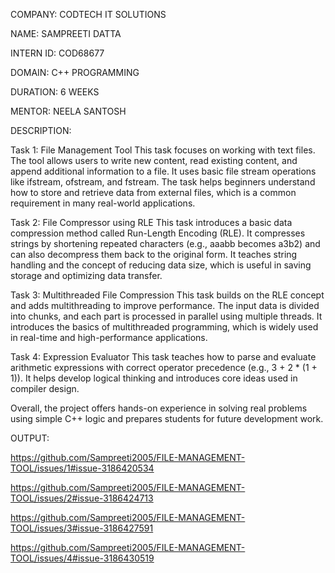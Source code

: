 COMPANY: CODTECH IT SOLUTIONS

NAME: SAMPREETI DATTA

INTERN ID: COD68677

DOMAIN: C++ PROGRAMMING

DURATION: 6 WEEKS

MENTOR: NEELA SANTOSH


DESCRIPTION:

Task 1: File Management Tool
This task focuses on working with text files. The tool allows users to write new content, read existing content, and append additional information to a file. It uses basic file stream operations like ifstream, ofstream, and fstream. The task helps beginners understand how to store and retrieve data from external files, which is a common requirement in many real-world applications.

Task 2: File Compressor using RLE
This task introduces a basic data compression method called Run-Length Encoding (RLE). It compresses strings by shortening repeated characters (e.g., aaabb becomes a3b2) and can also decompress them back to the original form. It teaches string handling and the concept of reducing data size, which is useful in saving storage and optimizing data transfer.

Task 3: Multithreaded File Compression
This task builds on the RLE concept and adds multithreading to improve performance. The input data is divided into chunks, and each part is processed in parallel using multiple threads. It introduces the basics of multithreaded programming, which is widely used in real-time and high-performance applications.

Task 4: Expression Evaluator
This task teaches how to parse and evaluate arithmetic expressions with correct operator precedence (e.g., 3 + 2 * (1 + 1)). It helps develop logical thinking and introduces core ideas used in compiler design.

Overall, the project offers hands-on experience in solving real problems using simple C++ logic and prepares students for future development work.


OUTPUT:

https://github.com/Sampreeti2005/FILE-MANAGEMENT-TOOL/issues/1#issue-3186420534

https://github.com/Sampreeti2005/FILE-MANAGEMENT-TOOL/issues/2#issue-3186424713

https://github.com/Sampreeti2005/FILE-MANAGEMENT-TOOL/issues/3#issue-3186427591

https://github.com/Sampreeti2005/FILE-MANAGEMENT-TOOL/issues/4#issue-3186430519
